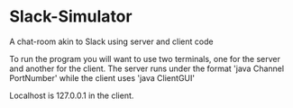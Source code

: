 # Slack-Simulator

A chat-room akin to Slack using server and client code

To run the program you will want to use two terminals, one for the server and another for the client.
The server runs under the format 'java Channel PortNumber' while the client uses 'java ClientGUI'

Localhost is 127.0.0.1 in the client.